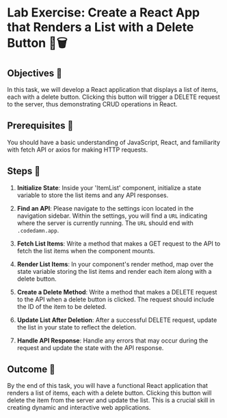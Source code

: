 # Lab Exercise: Create a React App that Renders a List with a Delete Button 📝🗑️

## Objectives 🎯
In this task, we will develop a React application that displays a list of items, each with a delete button. Clicking this button will trigger a DELETE request to the server, thus demonstrating CRUD operations in React.

## Prerequisites 🧐
You should have a basic understanding of JavaScript, React, and familiarity with fetch API or axios for making HTTP requests.

## Steps 🚀

1. **Initialize State**: Inside your 'ItemList' component, initialize a state variable to store the list items and any API responses.

2. **Find an API**: Please navigate to the settings icon located in the navigation sidebar. Within the settings, you will find a `URL` indicating where the server is currently running. The `URL` should end with `.codedamn.app`.

3. **Fetch List Items**: Write a method that makes a GET request to the API to fetch the list items when the component mounts.

4. **Render List Items**: In your component's render method, map over the state variable storing the list items and render each item along with a delete button.

5. **Create a Delete Method**: Write a method that makes a DELETE request to the API when a delete button is clicked. The request should include the ID of the item to be deleted.

6. **Update List After Deletion**: After a successful DELETE request, update the list in your state to reflect the deletion.

7. **Handle API Response**: Handle any errors that may occur during the request and update the state with the API response.

## Outcome 🏁
By the end of this task, you will have a functional React application that renders a list of items, each with a delete button. Clicking this button will delete the item from the server and update the list. This is a crucial skill in creating dynamic and interactive web applications.
